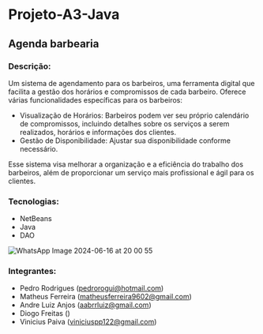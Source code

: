 # Projeto-A3-Java
## Agenda barbearia
### Descrição:
Um sistema de agendamento para os barbeiros, uma ferramenta digital que facilita a gestão dos horários e compromissos de cada barbeiro. Oferece várias funcionalidades específicas para os barbeiros:

- Visualização de Horários: Barbeiros podem ver seu próprio calendário de compromissos, incluindo detalhes sobre os serviços a serem realizados, horários e informações dos clientes.
- Gestão de Disponibilidade: Ajustar sua disponibilidade conforme necessário.

Esse sistema visa melhorar a organização e a eficiência do trabalho dos barbeiros, além de proporcionar um serviço mais profissional e ágil para os clientes. 
### Tecnologias:
- NetBeans
- Java
- DAO
  
![WhatsApp Image 2024-06-16 at 20 00 55](https://github.com/Progui2/Projeto-A3-Java/assets/130710702/080368c0-e352-4281-967d-d52857520c42)

### Integrantes:
- Pedro Rodrigues (pedrorogui@hotmail.com)
- Matheus Ferreira (matheusferreira9602@gmail.com)
- Andre Luiz Anjos (aabrrluiz@gmail.com)
- Diogo Freitas ()
- Vinicius Paiva (viniciuspp122@gmail.com)
